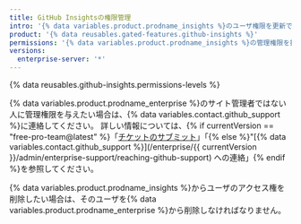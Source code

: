 ```yaml
---
title: GitHub Insightsの権限管理
intro: '{% data variables.product.prodname_insights %}のユーザ権限を更新できます。'
product: '{% data reusables.gated-features.github-insights %}'
permissions: '{% data variables.product.prodname_insights %}の管理権限を持つ人は、権限を管理できます。'
versions:
  enterprise-server: '*'
---
```


{% data reusables.github-insights.permissions-levels %}

{% data variables.product.prodname_enterprise %}のサイト管理者ではない人に管理権限を与えたい場合は、{% data variables.contact.github_support %}に連絡してください。 詳しい情報については、{% if currentVersion == "free-pro-team@latest" %}「[チケットのサブミット](/github/working-with-github-support/submitting-a-ticket)」「{% else %}"[{% data variables.contact.github_support %}](/enterprise/{{ currentVersion }}/admin/enterprise-support/reaching-github-support) への連絡」{% endif %}を参照してください。

{% data variables.product.prodname_insights %}からユーザのアクセス権を削除したい場合は、そのユーザを{% data variables.product.prodname_enterprise %}から削除しなければなりません。
